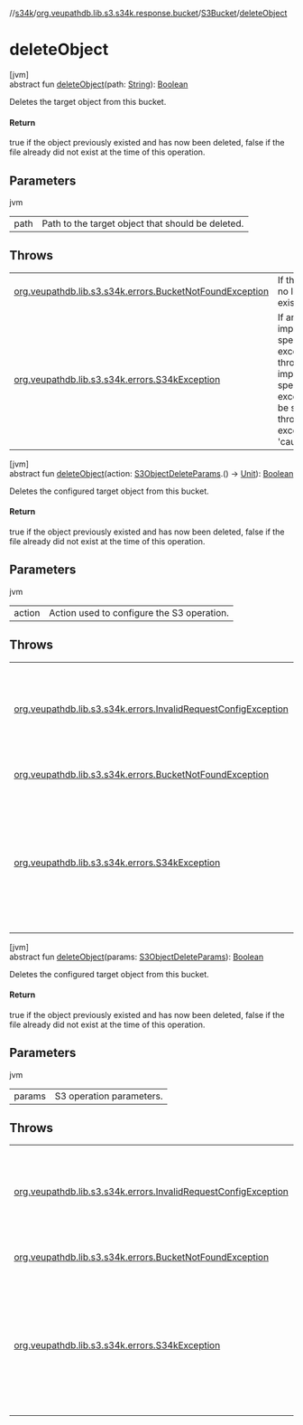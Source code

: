 //[s34k](../../../index.md)/[org.veupathdb.lib.s3.s34k.response.bucket](../index.md)/[S3Bucket](index.md)/[deleteObject](delete-object.md)

# deleteObject

[jvm]\
abstract fun [deleteObject](delete-object.md)(path: [String](https://kotlinlang.org/api/latest/jvm/stdlib/kotlin/-string/index.html)): [Boolean](https://kotlinlang.org/api/latest/jvm/stdlib/kotlin/-boolean/index.html)

Deletes the target object from this bucket.

#### Return

true if the object previously existed and has now been deleted, false if the file already did not exist at the time of this operation.

## Parameters

jvm

| | |
|---|---|
| path | Path to the target object that should be deleted. |

## Throws

| | |
|---|---|
| [org.veupathdb.lib.s3.s34k.errors.BucketNotFoundException](../../org.veupathdb.lib.s3.s34k.errors/-bucket-not-found-exception/index.md) | If this bucket no longer exists. |
| [org.veupathdb.lib.s3.s34k.errors.S34kException](../../org.veupathdb.lib.s3.s34k.errors/-s34k-exception/index.md) | If an implementation specific exception is thrown. The implementation specific exception will be set to the thrown exception's 'cause' value. |

[jvm]\
abstract fun [deleteObject](delete-object.md)(action: [S3ObjectDeleteParams](../../org.veupathdb.lib.s3.s34k.requests.object/-s3-object-delete-params/index.md).() -&gt; [Unit](https://kotlinlang.org/api/latest/jvm/stdlib/kotlin/-unit/index.html)): [Boolean](https://kotlinlang.org/api/latest/jvm/stdlib/kotlin/-boolean/index.html)

Deletes the configured target object from this bucket.

#### Return

true if the object previously existed and has now been deleted, false if the file already did not exist at the time of this operation.

## Parameters

jvm

| | |
|---|---|
| action | Action used to configure the S3 operation. |

## Throws

| | |
|---|---|
| [org.veupathdb.lib.s3.s34k.errors.InvalidRequestConfigException](../../org.veupathdb.lib.s3.s34k.errors/-invalid-request-config-exception/index.md) | If the S3 operation parameters are missing required fields or otherwise incorrectly configured. |
| [org.veupathdb.lib.s3.s34k.errors.BucketNotFoundException](../../org.veupathdb.lib.s3.s34k.errors/-bucket-not-found-exception/index.md) | If this bucket no longer exists. |
| [org.veupathdb.lib.s3.s34k.errors.S34kException](../../org.veupathdb.lib.s3.s34k.errors/-s34k-exception/index.md) | If an implementation specific exception is thrown. The implementation specific exception will be set to the thrown exception's 'cause' value. |

[jvm]\
abstract fun [deleteObject](delete-object.md)(params: [S3ObjectDeleteParams](../../org.veupathdb.lib.s3.s34k.requests.object/-s3-object-delete-params/index.md)): [Boolean](https://kotlinlang.org/api/latest/jvm/stdlib/kotlin/-boolean/index.html)

Deletes the configured target object from this bucket.

#### Return

true if the object previously existed and has now been deleted, false if the file already did not exist at the time of this operation.

## Parameters

jvm

| | |
|---|---|
| params | S3 operation parameters. |

## Throws

| | |
|---|---|
| [org.veupathdb.lib.s3.s34k.errors.InvalidRequestConfigException](../../org.veupathdb.lib.s3.s34k.errors/-invalid-request-config-exception/index.md) | If the S3 operation parameters are missing required fields or otherwise incorrectly configured. |
| [org.veupathdb.lib.s3.s34k.errors.BucketNotFoundException](../../org.veupathdb.lib.s3.s34k.errors/-bucket-not-found-exception/index.md) | If this bucket no longer exists. |
| [org.veupathdb.lib.s3.s34k.errors.S34kException](../../org.veupathdb.lib.s3.s34k.errors/-s34k-exception/index.md) | If an implementation specific exception is thrown. The implementation specific exception will be set to the thrown exception's 'cause' value. |
